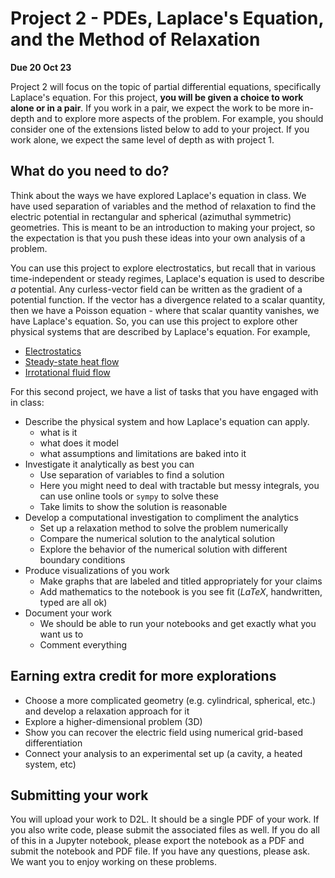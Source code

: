 # Project 2 - PDEs, Laplace's Equation, and the Method of Relaxation

**Due 20 Oct 23**

Project 2 will focus on the topic of partial differential equations, specifically Laplace's equation. For this project, **you will be given a choice to work alone or in a pair**. If you work in a pair, we expect the work to be more in-depth and to explore more aspects of the problem. For example, you should consider one of the extensions listed below to add to your project. If you work alone, we expect the same level of depth as with project 1.

## What do you need to do?

Think about the ways we have explored Laplace's equation in class. We have used separation of variables and the method of relaxation to find the electric potential in rectangular and spherical (azimuthal symmetric) geometries.  This is meant to be an introduction to making your project, so the expectation is that you push these ideas into your own analysis of a problem. 

You can use this project to explore electrostatics, but recall that in various time-independent or steady regimes, Laplace's equation is used to describe _a_ potential. Any curless-vector field can be written as the gradient of a potential function. If the vector has a divergence related to a scalar quantity, then we have a Poisson equation - where that scalar quantity vanishes, we have Laplace's equation. So, you can use this project to explore other physical systems that are described by Laplace's equation. For example,

- [Electrostatics](https://en.wikipedia.org/wiki/Laplace%27s_equation#Electrostatics)
- [Steady-state heat flow](https://en.wikipedia.org/wiki/Heat_equation#Steady-state_heat_equation)
- [Irrotational fluid flow](https://en.wikipedia.org/wiki/Laplace_equation_for_irrotational_flow)

For this second project, we have a list of tasks that you have engaged with in class:

* Describe the physical system and how Laplace's equation can apply.
    - what is it
    - what does it model
    - what assumptions and limitations are baked into it
* Investigate it analytically as best you can
    - Use separation of variables to find a solution
    - Here you might need to deal with tractable but messy integrals, you can use online tools or `sympy` to solve these
    - Take limits to show the solution is reasonable
* Develop a computational investigation to compliment the analytics
    - Set up a relaxation method to solve the problem numerically
    - Compare the numerical solution to the analytical solution
    - Explore the behavior of the numerical solution with different boundary conditions
* Produce visualizations of you work
    - Make graphs that are labeled and titled appropriately for your claims
    - Add mathematics to the notebook is you see fit ($LaTeX$, handwritten, typed are all ok)
* Document your work
    - We should be able to run your notebooks and get exactly what you want us to
    - Comment everything 

## Earning extra credit for more explorations

- Choose a more complicated geometry (e.g. cylindrical, spherical, etc.) and develop a relaxation approach for it
- Explore a higher-dimensional problem (3D)
- Show you can recover the electric field using numerical grid-based differentiation
- Connect your analysis to an experimental set up (a cavity, a heated system, etc)

## Submitting your work

You will upload your work to D2L. It should be a single PDF of your work. If you also write code, please submit the associated files as well. If you do all of this in a Jupyter notebook, please export the notebook as a PDF and submit the notebook and PDF file. If you have any questions, please ask. We want you to enjoy working on these problems.